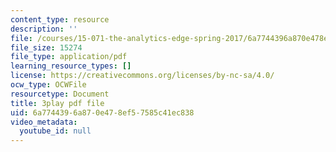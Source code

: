 ```yaml
---
content_type: resource
description: ''
file: /courses/15-071-the-analytics-edge-spring-2017/6a7744396a870e478ef57585c41ec838_8T248H2ax8c.pdf
file_size: 15274
file_type: application/pdf
learning_resource_types: []
license: https://creativecommons.org/licenses/by-nc-sa/4.0/
ocw_type: OCWFile
resourcetype: Document
title: 3play pdf file
uid: 6a774439-6a87-0e47-8ef5-7585c41ec838
video_metadata:
  youtube_id: null
---
```

